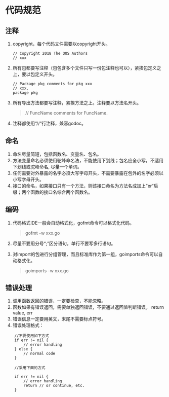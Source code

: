 # 代码规范

## 注释

1. copyright，每个代码文件需要以copyright开头。
   ```
   // Copyright 2018 The QOS Authors
   // xxx
   
   ```
2. 所有包都要写注释（包包含多个文件只写一份包注释也可以），紧挨包定义之上，要以包定义开头。
   ```
   // Package pkg comments for pkg xxx
   // xxx.  
   package pkg
   ```
3. 所有导出方法都要写注释，紧挨方法之上。注释要以方法名开头。
   >// FuncName comments for FuncName.
4. 注释都使用“//”行注释，兼容godoc。

## 命名

1. 命名尽量简短，包括函数名、变量名、包名。
2. 方法变量命名必须使用驼峰命名法，不能使用下划线；包名应全小写，不适用下划线或驼峰命名, 尽量一个单词。
3. 任何需要对外暴露的名字必须大写字母开头，不需要暴露在包外的名字必须以小写字母开头。
4. 接口的命名，如果接口只有一个方法，则该接口命名为方法名成加上”er“后缀；两个函数的接口名综合两个函数名。


## 编码

1. 代码格式IDE一般会自动格式化，gofmt命令可以格式化代码。
   >gofmt -w xxx.go
   
2. 尽量不要用分号“;”区分语句，单行不要写多行语句。
3. 对import的包进行分组管理，而且标准库作为第一组，goimports命令可以自动格式化。
   >goimports -w xxx.go


## 错误处理

1. 调用函数返回的错误，一定要检查，不能忽略。
2. 函数如果有错误返回，需要单独返回错误，不要通过返回值判断错误。 return value, err
3. 错误信息一定要用英文，末尾不需要标点符号。
4. 错误处理格式：
```
    //不要使用如下方式
    if err != nil {
        // error handling
    } else {
        // normal code
    }

    //采用下面的方式

    if err != nil {
        // error handling
        return // or continue, etc.
    }
```
